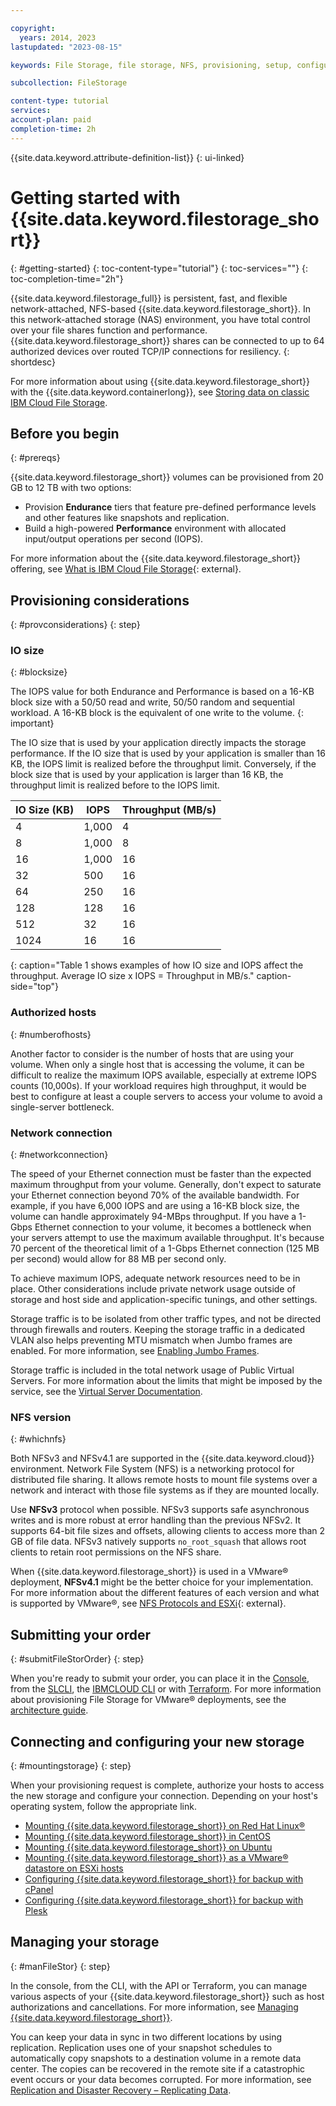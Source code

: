 ```yaml
---

copyright:
  years: 2014, 2023
lastupdated: "2023-08-15"

keywords: File Storage, file storage, NFS, provisioning, setup, configuration, mounting storage

subcollection: FileStorage

content-type: tutorial
services:
account-plan: paid
completion-time: 2h
---
```

{{site.data.keyword.attribute-definition-list}}
{: ui-linked}


# Getting started with {{site.data.keyword.filestorage_short}}
{: #getting-started}
{: toc-content-type="tutorial"}
{: toc-services=""}
{: toc-completion-time="2h"}

{{site.data.keyword.filestorage_full}} is persistent, fast, and flexible network-attached, NFS-based {{site.data.keyword.filestorage_short}}. In this network-attached storage (NAS) environment, you have total control over your file shares function and performance. {{site.data.keyword.filestorage_short}} shares can be connected to up to 64 authorized devices over routed TCP/IP connections for resiliency.
{: shortdesc}

For more information about using {{site.data.keyword.filestorage_short}} with the {{site.data.keyword.containerlong}}, see [Storing data on classic IBM Cloud File Storage](/docs/containers?topic=containers-file_storage).

## Before you begin
{: #prereqs}

{{site.data.keyword.filestorage_short}} volumes can be provisioned from 20 GB to 12 TB with two options:
- Provision **Endurance** tiers that feature pre-defined performance levels and other features like snapshots and replication.
- Build a high-powered **Performance** environment with allocated input/output operations per second (IOPS).

For more information about the {{site.data.keyword.filestorage_short}} offering, see [What is IBM Cloud File Storage](https://www.ibm.com/products/file-storage){: external}.

## Provisioning considerations
{: #provconsiderations}
{: step}

### IO size
{: #blocksize}

The IOPS value for both Endurance and Performance is based on a 16-KB block size with a 50/50 read and write, 50/50 random and sequential workload. A 16-KB block is the equivalent of one write to the volume.
{: important}

The IO size that is used by your application directly impacts the storage performance. If the IO size that is used by your application is smaller than 16 KB, the IOPS limit is realized before the throughput limit. Conversely, if the block size that is used by your application is larger than 16 KB, the throughput limit is realized before to the IOPS limit.

| IO Size (KB) | IOPS | Throughput (MB/s) |
|-----------------|------|-------------------|
| 4 | 1,000 | 4 |
| 8 | 1,000 | 8 |
| 16 | 1,000 | 16 |
| 32 | 500 | 16 |
| 64 | 250 | 16 |
| 128 | 128 | 16 |
| 512 | 32 | 16 |
| 1024 | 16 | 16 |
{: caption="Table 1 shows examples of how IO size and IOPS affect the throughput. Average IO size x IOPS = Throughput in MB/s." caption-side="top"}

### Authorized hosts
{: #numberofhosts}

Another factor to consider is the number of hosts that are using your volume. When only a single host that is accessing the volume, it can be difficult to realize the maximum IOPS available, especially at extreme IOPS counts (10,000s). If your workload requires high throughput, it would be best to configure at least a couple servers to access your volume to avoid a single-server bottleneck.

### Network connection
{: #networkconnection}

The speed of your Ethernet connection must be faster than the expected maximum throughput from your volume. Generally, don't expect to saturate your Ethernet connection beyond 70% of the available bandwidth. For example, if you have 6,000 IOPS and are using a 16-KB block size, the volume can handle approximately 94-MBps throughput. If you have a 1-Gbps Ethernet connection to your volume, it becomes a bottleneck when your servers attempt to use the maximum available throughput. It's because 70 percent of the theoretical limit of a 1-Gbps Ethernet connection (125 MB per second) would allow for 88 MB per second only.

To achieve maximum IOPS, adequate network resources need to be in place. Other considerations include private network usage outside of storage and host side and application-specific tunings, and other settings.

Storage traffic is to be isolated from other traffic types, and not be directed through firewalls and routers. Keeping the storage traffic in a dedicated VLAN also helps preventing MTU mismatch when Jumbo frames are enabled. For more information, see [Enabling Jumbo Frames](/docs/FileStorage?topic=FileStorage-jumboframes).

Storage traffic is included in the total network usage of Public Virtual Servers. For more information about the limits that might be imposed by the service, see the [Virtual Server Documentation](/docs/virtual-servers?topic=virtual-servers-about-public-virtual-servers).

### NFS version
{: #whichnfs}

Both NFSv3 and NFSv4.1 are supported in the {{site.data.keyword.cloud}} environment. Network File System (NFS) is a networking protocol for distributed file sharing. It allows remote hosts to mount file systems over a network and interact with those file systems as if they are mounted locally.

Use **NFSv3** protocol when possible. NFSv3 supports safe asynchronous writes and is more robust at error handling than the previous NFSv2. It supports 64-bit file sizes and offsets, allowing clients to access more than 2 GB of file data. NFSv3 natively supports `no_root_squash` that allows root clients to retain root permissions on the NFS share.

When {{site.data.keyword.filestorage_short}} is used in a VMware&reg; deployment, **NFSv4.1** might be the better choice for your implementation. For more information about the different features of each version and what is supported by VMware&reg;, see [NFS Protocols and ESXi](https://docs.vmware.com/en/VMware-vSphere/7.0/com.vmware.vsphere.storage.doc/GUID-8A929FE4-1207-4CC5-A086-7016D73C328F.html){: external}.

## Submitting your order
{: #submitFileStorOrder}
{: step}

When you're ready to submit your order, you can place it in the [Console](/docs/FileStorage?topic=FileStorage-orderingFileStorage#orderingFileStorageUI), from the [SLCLI](/docs/FileStorage?topic=FileStorage-orderingFileStorage#orderingthroughCLI), the [IBMCLOUD CLI](/docs/cli?topic=cli-sl-file-storage-service#sl_file_volume_order) or with [Terraform](/docs/FileStorage?topic=FileStorage-orderingFileStorage#orderingthroughTerraform). For more information about provisioning File Storage for VMware&reg; deployments, see the [architecture guide](/docs/FileStorage?topic=FileStorage-architectureguide).

## Connecting and configuring your new storage
{: #mountingstorage}
{: step}

When your provisioning request is complete, authorize your hosts to access the new storage and configure your connection. Depending on your host's operating system, follow the appropriate link.
- [Mounting {{site.data.keyword.filestorage_short}} on Red Hat Linux&reg;](/docs/FileStorage?topic=FileStorage-mountingLinux)
- [Mounting {{site.data.keyword.filestorage_short}} in CentOS](/docs/FileStorage?topic=FileStorage-mountingCentOS)
- [Mounting {{site.data.keyword.filestorage_short}} on Ubuntu](/docs/FileStorage?topic=FileStorage-mountingUbuntu)
- [Mounting {{site.data.keyword.filestorage_short}} as a VMware&reg; datastore on ESXi hosts](/docs/FileStorage?topic=FileStorage-architectureguide)
- [Configuring {{site.data.keyword.filestorage_short}} for backup with cPanel](/docs/FileStorage?topic=FileStorage-cPanelBackups)
- [Configuring {{site.data.keyword.filestorage_short}} for backup with Plesk](/docs/FileStorage?topic=FileStorage-PleskBackup)

## Managing your storage
{: #manFileStor}
{: step}

In the console, from the CLI, with the API or Terraform, you can manage various aspects of your {{site.data.keyword.filestorage_short}} such as host authorizations and cancellations. For more information, see [Managing {{site.data.keyword.filestorage_short}}](/docs/FileStorage?topic=FileStorage-managingstorage).

You can keep your data in sync in two different locations by using replication. Replication uses one of your snapshot schedules to automatically copy snapshots to a destination volume in a remote data center. The copies can be recovered in the remote site if a catastrophic event occurs or your data becomes corrupted. For more information, see [Replication and Disaster Recovery – Replicating Data](docs/FileStorage?topic=FileStorage-replication&interface=ui).
